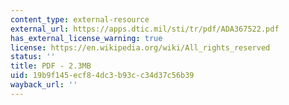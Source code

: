 ```yaml
---
content_type: external-resource
external_url: https://apps.dtic.mil/sti/tr/pdf/ADA367522.pdf
has_external_license_warning: true
license: https://en.wikipedia.org/wiki/All_rights_reserved
status: ''
title: PDF - 2.3MB
uid: 19b9f145-ecf8-4dc3-b93c-c34d37c56b39
wayback_url: ''
---
```

